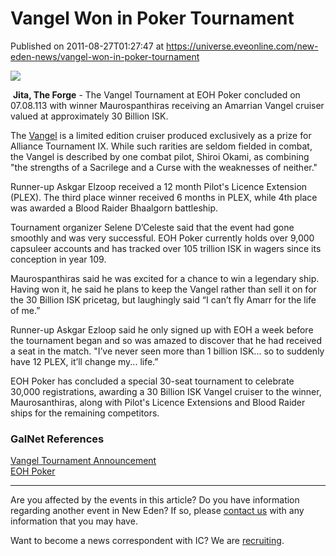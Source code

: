 # Vangel Won in Poker Tournament
Published on 2011-08-27T01:27:47 at https://universe.eveonline.com/new-eden-news/vangel-won-in-poker-tournament

![](http://www.eve-ic.net/media/assets/icarticlebanner.png)  
  
​ **Jita, The Forge** \- The Vangel Tournament at EOH Poker concluded on 07.08.113 with winner Maurospanthiras receiving an Amarrian Vangel cruiser valued at approximately 30 Billion ISK.   
  
The [Vangel](http://wiki.eveonline.com/en/wiki/Vangel) is a limited edition cruiser produced exclusively as a prize for Alliance Tournament IX. While such rarities are seldom fielded in combat, the Vangel is described by one combat pilot, Shiroi Okami, as combining "the strengths of a Sacrilege and a Curse with the weaknesses of neither."   
  
Runner-up Askgar Elzoop received a 12 month Pilot's Licence Extension (PLEX). The third place winner received 6 months in PLEX, while 4th place was awarded a Blood Raider Bhaalgorn battleship.   
  
Tournament organizer Selene D’Celeste said that the event had gone smoothly and was very successful. EOH Poker currently holds over 9,000 capsuleer accounts and has tracked over 105 trillion ISK in wagers since its conception in year 109.   
  
Maurospanthiras said he was excited for a chance to win a legendary ship. Having won it, he said he plans to keep the Vangel rather than sell it on for the 30 Billion ISK pricetag, but laughingly said “I can’t fly Amarr for the life of me.”   
  
Runner-up Askgar Ezloop said he only signed up with EOH a week before the tournament began and so was amazed to discover that he had received a seat in the match. "I’ve never seen more than 1 billion ISK... so to suddenly have 12 PLEX, it’ll change my... life.”   
  
EOH Poker has concluded a special 30-seat tournament to celebrate 30,000 registrations, awarding a 30 Billion ISK Vangel cruiser to the winner, Maurosanthiras, along with Pilot's Licence Extensions and Blood Raider ships for the remaining competitors.

### GalNet References

[Vangel Tournament Announcement](http://www.eveonline.com/ingameboard.asp?a=topic&threadID=681663)  
[EOH Poker](http://www.eohpoker.com/)

* * *

Are you affected by the events in this article? Do you have information regarding another event in New Eden? If so, please [contact us](http://www.eveonline.com/news.asp?a=submitrp) with any information that you may have.  
  
Want to become a news correspondent with IC? We are [recruiting](http://www.eveonline.com/isd.asp).
